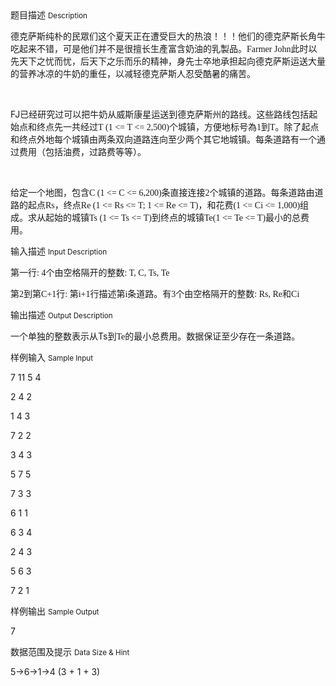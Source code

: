 <div class="panel panel-default">
<div class="area-title">
<span>
题目描述
<small>Description</small>
</span></div>
<div class="panel-body">

<p>德克萨斯纯朴的民眾们这个夏天正在遭受巨大的热浪！！！他们的德克萨斯长角牛吃起来不错，可是他们并不是很擅长生產富含奶油的乳製品。<span style="font-family: Times New Roman;">Farmer John</span><span style="">此时以先天下之忧而忧，后天下之乐而乐的精神，身先士卒地承担起向德克萨斯运送大量的营养冰凉的牛奶的重任，以减轻德克萨斯人忍受酷暑的痛苦。</span></p>
<p> </p>
<p>FJ<span style="">已经研究过可以把牛奶从威斯康星运送到德克萨斯州的路线。这些路线包括起始点和终点先一共经过</span><span style="font-family: Times New Roman;">T (1 &lt;= T &lt;= 2,500)</span><span style="">个城镇，方便地标号為</span><span style="font-family: Times New Roman;">1</span><span style="">到</span><span style="font-family: Times New Roman;">T</span><span style="">。除了起点和终点外地每个城镇由两条双向道路连向至少两个其它地城镇。每条道路有一个通过费用（包括油费，过路费等等）。</span></p>
<p> </p>
<p>给定一个地图，包含<span style="font-family: Times New Roman;">C (1 &lt;= C &lt;= 6,200)</span><span style="">条直接连接</span><span style="font-family: Times New Roman;">2</span><span style="">个城镇的道路。每条道路由道路的起点</span><span style="font-family: Times New Roman;">Rs</span><span style="">，终点</span><span style="font-family: Times New Roman;">Re (1 &lt;= Rs &lt;= T; 1 &lt;= Re &lt;= T)</span><span style="">，和花费</span><span style="font-family: Times New Roman;">(1 &lt;= Ci &lt;= 1,000)</span><span style="">组成。求从起始的城镇</span><span style="font-family: Times New Roman;">Ts (1 &lt;= Ts &lt;= T)</span><span style="">到终点的城镇</span><span style="font-family: Times New Roman;">Te(1 &lt;= Te &lt;= T)</span><span style="">最小的总费用。</span></p>

</div>
</div>

<div class="panel panel-default">
<div class="area-title">
<span>
输入描述
<small>Input Description</small>
</span></div>
<div class="panel-body">
<p>第一行<span style="font-family: Times New Roman;">: 4</span><span style="">个由空格隔开的整数</span><span style="font-family: Times New Roman;">: T, C, Ts, Te</span></p>
<p>第<span style="font-family: Times New Roman;">2</span><span style="">到第</span><span style="font-family: Times New Roman;">C+1</span><span style="">行</span><span style="font-family: Times New Roman;">: </span><span style="">第</span><span style="font-family: Times New Roman;">i+1</span><span style="">行描述第</span><span style="font-family: Times New Roman;">i</span><span style="">条道路。有</span><span style="font-family: Times New Roman;">3</span><span style="">个由空格隔开的整数</span><span style="font-family: Times New Roman;">: Rs, Re</span><span style="">和</span><span style="font-family: Times New Roman;">Ci</span></p>

</div>
</div>
<div  class="panel panel-default">
<div class="area-title">
<span>
输出描述
<small>Output Description</small>
</span></div>
<div class="panel-body">

<p class="p0">一个单独的整数表示从Ts<span style="font-family: 宋体;">到</span><span style="font-family: Calibri;">Te</span><span style="font-family: 宋体;">的</span>最小总费用。数据保证至少存在一条道路。</p>

</div>
</div>


<div class="panel panel-default">
<div class="area-title">
<span>
样例输入
<small>Sample Input</small>
</span></div>
<div class="panel-body">
<p>7 11 5 4</p>
<p>2 4 2</p>
<p>1 4 3</p>
<p>7 2 2</p>
<p>3 4 3</p>
<p>5 7 5</p>
<p>7 3 3</p>
<p>6 1 1</p>
<p>6 3 4</p>
<p>2 4 3</p>
<p>5 6 3</p>
<p>7 2 1</p>

</div>
</div>

<div class="panel panel-default">
<div class="area-title">
<span>
样例输出
<small>Sample Output</small>
</span></div>
<div class="panel-body">
<p>7</p>

</div>
</div>

<div class="panel panel-default">
<div class="area-title">
<span>
数据范围及提示
<small>Data Size & Hint</small>
</span></div>
<div class="panel-body">
<p>5-&gt;6-&gt;1-&gt;4 (3 + 1 + 3)</p>
</div>
</div>